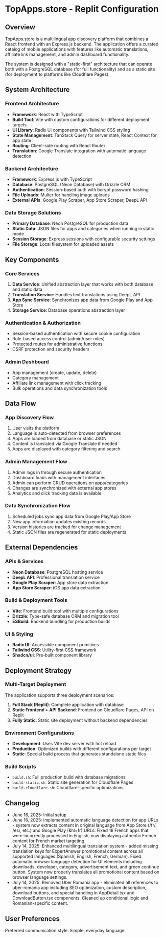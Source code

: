 # TopApps.store - Replit Configuration

## Overview

TopApps.store is a multilingual app discovery platform that combines a React frontend with an Express.js backend. The application offers a curated catalog of mobile applications with features like automatic translations, affiliate link management, and admin dashboard functionality.

The system is designed with a "static-first" architecture that can operate both with a PostgreSQL database (for full functionality) and as a static site (for deployment to platforms like Cloudflare Pages).

## System Architecture

### Frontend Architecture
- **Framework**: React with TypeScript
- **Build Tool**: Vite with custom configurations for different deployment targets
- **UI Library**: Radix UI components with Tailwind CSS styling
- **State Management**: TanStack Query for server state, React Context for app state
- **Routing**: Client-side routing with React Router
- **Translation**: Google Translate integration with automatic language detection

### Backend Architecture
- **Framework**: Express.js with TypeScript
- **Database**: PostgreSQL (Neon Database) with Drizzle ORM
- **Authentication**: Session-based auth with bcrypt password hashing
- **File Uploads**: Multer for handling image uploads
- **External APIs**: Google Play Scraper, App Store Scraper, DeepL API

### Data Storage Solutions
- **Primary Database**: Neon PostgreSQL for production data
- **Static Data**: JSON files for apps and categories when running in static mode
- **Session Storage**: Express sessions with configurable security settings
- **File Storage**: Local filesystem for uploaded assets

## Key Components

### Core Services
1. **Data Service**: Unified abstraction layer that works with both database and static data
2. **Translation Service**: Handles text translations using DeepL API
3. **App Sync Service**: Synchronizes app data from Google Play and App Store
4. **Storage Service**: Database operations abstraction layer

### Authentication & Authorization
- Session-based authentication with secure cookie configuration
- Role-based access control (admin/user roles)
- Protected routes for administrative functions
- CSRF protection and security headers

### Admin Dashboard
- App management (create, update, delete)
- Category management
- Affiliate link management with click tracking
- Bulk operations and data synchronization tools

## Data Flow

### App Discovery Flow
1. User visits the platform
2. Language is auto-detected from browser preferences
3. Apps are loaded from database or static JSON
4. Content is translated via Google Translate if needed
5. Apps are displayed with category filtering and search

### Admin Management Flow
1. Admin logs in through secure authentication
2. Dashboard loads with management interfaces
3. Admin can perform CRUD operations on apps/categories
4. Changes are synchronized with external app stores
5. Analytics and click tracking data is available

### Data Synchronization Flow
1. Scheduled jobs sync app data from Google Play/App Store
2. New app information updates existing records
3. Version histories are tracked for change management
4. Static JSON files are regenerated for static deployments

## External Dependencies

### APIs & Services
- **Neon Database**: PostgreSQL hosting service
- **DeepL API**: Professional translation service
- **Google Play Scraper**: App store data extraction
- **App Store Scraper**: iOS app data extraction

### Build & Deployment Tools
- **Vite**: Frontend build tool with multiple configurations
- **Drizzle**: Type-safe database ORM and migration tool
- **ESBuild**: Backend bundling for production builds

### UI & Styling
- **Radix UI**: Accessible component primitives
- **Tailwind CSS**: Utility-first CSS framework
- **Shadcn/ui**: Pre-built component library

## Deployment Strategy

### Multi-Target Deployment
The application supports three deployment scenarios:

1. **Full Stack (Replit)**: Complete application with database
2. **Static Frontend + API Backend**: Frontend on Cloudflare Pages, API on Replit
3. **Fully Static**: Static site deployment without backend dependencies

### Environment Configurations
- **Development**: Uses Vite dev server with hot reload
- **Production**: Optimized builds with different configurations per target
- **Static**: Special build process that generates standalone static files

### Build Scripts
- `build.sh`: Full production build with database migrations
- `build-static.sh`: Static site generation for Cloudflare Pages
- `build-cloudflare.sh`: Cloudflare-specific optimizations

## Changelog
- June 16, 2025: Initial setup
- June 16, 2025: Implemented automatic language detection for app URLs - system now extracts content in original language from App Store (/fr/, /es/, etc.) and Google Play (&hl=fr) URLs. Fixed 18 French apps that were incorrectly processed in English, now displaying authentic French content for French market targeting.
- July 14, 2025: Enhanced multilingual translation system - added missing translation keys for ExpertAnswer promotional content across all supported languages (Spanish, English, French, German). Fixed automatic browser language detection for UI elements including downloads, developer, category, advertisement text, and green continue button. System now properly translates all promotional content based on browser language settings.
- July 14, 2025: Removed Uber Romania app - eliminated all references to uber-romania app including SEO optimization, custom description, download buttons, and special handling in AppDetail.tsx and DownloadButton.tsx components. Cleaned up conditional logic and Romanian-specific content.

## User Preferences

Preferred communication style: Simple, everyday language.